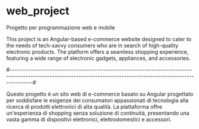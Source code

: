 # web_project
Progetto per programmazione web e mobile

This project is an Angular-based e-commerce website designed to cater to the needs of tech-savvy consumers who are in search of high-quality electronic products.
The platform offers a seamless shopping experience, featuring a wide range of electronic gadgets, appliances, and accessories.

#---------------------------------------------------------------------------------------------------------------------------------------------------------------------#

Questo progetto è un sito web di e-commerce basato su Angular progettato per soddisfare le esigenze dei consumatori appassionati di tecnologia alla ricerca di prodotti elettronici di alta qualità.
La piattaforma offre un'esperienza di shopping senza soluzione di continuità, presentando una vasta gamma di dispositivi elettronici, elettrodomestici e accessori.
